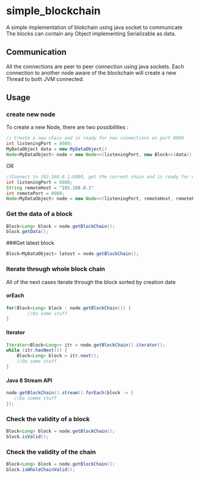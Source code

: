 # simple_blockchain
A simple implementation of blokchain using java socket to communicate
The blocks can contain any Object implementing Serializable as data.

## Communication

All the connections are peer to peer connection using java sockets.
Each connection to another node aware of the blockchain will create a new Thread to both JVM connected.

## Usage

### create new node

To create a new Node, there are two possibilities : 

```java
// Create a new chain and is ready for new connections on port 8080
int listeningPort = 8080;
MyDataObject data = new MyDataObject()
Node<MyDataObject> node = new Node<>(listeningPort, new Block<>(data));
```
OR
```java
//Connect to 192.168.0.1:8080, get the current chain and is ready for new connections on port 8080
int listeningPort = 8080;
String remoteHost = "192.168.0.1"
int remotePort = 8080;
Node<MyDataObject> node = new Node<>(listeningPort, remoteHost, remotePort);
```

### Get the data of a block
```java
Block<Long> block = node.getBlockChain();
block.getData();
```

###Get latest block
```java
Block<MyDataObject> latest = node.getBlockChain();
```

### Iterate through whole block chain

All of the next cases iterate through the block sorted by creation date

#### orEach
```java
for(Block<Long> block : node.getBlockChain()) {
        //Do some stuff
}
```
#### Iterator
```java
Iterator<Block<Long>> itr = node.getBlockChain().iterator();
while (itr.hasNext()) {
    Block<Long> block = itr.next();
    //Do some stuff            
}
```

#### Java 8 Stream API
```java
node.getBlockChain().stream().forEach(block -> {
   //Do somme stuff 
});
```

### Check the validity of a block
```java
Block<Long> block = node.getBlockChain();
block.isValid();
```

### Check the validity of the chain
```java
Block<Long> block = node.getBlockChain();
block.isWholeChainValid();
```
